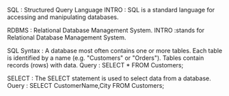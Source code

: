 SQL : Structured Query Language
INTRO : SQL is a standard language for accessing and manipulating databases.

RDBMS : Relational Database Management System.
INTRO :stands for Relational Database Management System.

SQL Syntax : A database most often contains one or more tables. Each table is identified by a name (e.g. "Customers" or "Orders"). Tables contain records (rows) with data.
Query : SELECT * FROM Customers;

SELECT : The SELECT statement is used to select data from a database.
Ouery : SELECT CustomerName,City FROM Customers;




